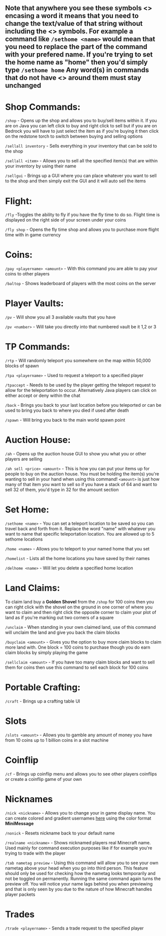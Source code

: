 ## **Note that anywhere you see these symbols <> encasing a word it means that you need to change the text/value of that string without including the <> symbols. For example a command like `/sethome <name>` would mean that you need to replace the <name> part of the command with your prefered name. If you're trying to set the home name as "home" then you'd simply type `/sethome home` Any word(s) in commands that do not have <> around them must stay unchanged**

# **Shop Commands:**

`/shop` - Opens up the shop and allows you to buy/sell items within it. If you are on Java you can left click to buy and right click to sell but if you are on Bedrock you will have to just select the item as if you're buying it then click on the redstone torch to switch between buying and selling options

`/sellall inventory` - Sells everything in your inventory that can be sold to the shop

`/sellall <item>` - Allows you to sell all the specified item(s) that are within your inventory by using their name

`/sellgui` -  Brings up a GUI where you can place whatever you want to sell to the shop and then simply exit the GUI and it will auto sell the items


# **Flight:**

`/fly` -Toggles the ability to fly if you have the fly time to do so. Flight time is displayed on the right side of your screen under your coins

`/fly shop` - Opens the fly time shop and allows you to purchase more flight time with in game currency


# **Coins:**

`/pay <playername> <amount>` - With this command you are able to pay your coins to other players

`/baltop` - Shows leaderboard of players with the most coins on the server


# **Player Vaults:**

`/pv` - Will show you all 3 available vaults that you have

`/pv <number>` - Will take you directly into that numbered vault be it 1,2 or 3


# **TP Commands:**

`/rtp` - Will randomly teleport you somewhere on the map within 50,000 blocks of spawn

`/tpa <playername>` -  Used to request a teleport to a specified player

`/tpaccept` - Needs to be used by the player getting the teleport request to allow for the teleportation to occur. Alternatively Java players can click on either accept or deny within the chat

`/back` - Brings you back to your last location before you teleported or can be used to bring you back to where you died if used after death

`/spawn` - Will bring you back to the main world spawn point


# **Auction House:**

`/ah` - Opens up the auction house GUI to show you what you or other players are selling

`/ah sell <price> <amount>` - This is how you can put your items up for people to buy on the auction house. You must be holding the item(s) you're wanting to sell in your hand when using this command! `<amount>` is just how many of that item you want to sell so if you have a stack of 64 and want to sell 32 of them, you'd type in 32 for the amount section


# **Set Home:**

`/sethome <name>` - You can set a teleport location to be saved so you can travel back and forth from it. Replace the word "name" with whatever you want to name that specific teleportation location. You are allowed up to 5 sethome locations

`/home <name>` - Allows you to teleport to your named home that you set

`/homelist` - Lists all the home locations you have saved by their names

`/delhome <name>` -  Will let you delete a specified home location


# **Land Claims:**

To claim land buy a **Golden Shovel** from the `/shop` for 100 coins then you can right click with the shovel on the ground in one corner of where you want to claim and then right click the opposite corner to claim your plot of land as if you're marking out two corners of a square

`/unclaim` - When standing in your own claimed land, use of this command will unclaim the land and give you back the claim blocks

`/buyclaim <amount>` - Gives you the option to buy more claim blocks to claim more land with. One block = 100 coins to purchase though you do earn claim blocks by simply playing the game

`/sellclaim <amount>` - If you have too many claim blocks and want to sell them for coins then use this command to sell each block for 100 coins


# **Portable Crafting:**

`/craft` - Brings up a crafting table UI


# **Slots**

`/slots <amount>` - Allows you to gamble any amount of money you have from 10 coins up to 1 billion coins in a slot machine


# **Coinflip**

`/cf` - Brings up coinflip menu and allows you to see other players coinflips or create a coinflip game of your own


# **Nicknames**

`/nick <nickname>` - Allows you to change your in game display name. You can create colored and gradient usernames [here](http://gradient.epicsmp.online) using the color format **MiniMessage**

`/nonick` - Resets nickname back to your default name

`/realname <nickname>` - Shows nicknamed players real Minecraft name. Used mainly for command execution purposes like if for example you're trying to trade with the player

`/tab nametag preview` - Using this command will allow you to see your own nametag above your head when you go into third person. This feature should only be used for checking how the nametag looks temporarily and not be toggled on permanently. Running the same command again turns the preview off. You will notice your name lags behind you when previewing and that is only seen by you due to the nature of how Minecraft handles player packets


# **Trades**

`/trade <playername>` - Sends a trade request to the specified player
